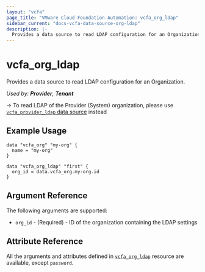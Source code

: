 ```yaml
---
layout: "vcfa"
page_title: "VMware Cloud Foundation Automation: vcfa_org_ldap"
sidebar_current: "docs-vcfa-data-source-org-ldap"
description: |-
  Provides a data source to read LDAP configuration for an Organization.
---
```


# vcfa\_org\_ldap

Provides a data source to read LDAP configuration for an Organization.

_Used by: **Provider**, **Tenant**_

-> To read LDAP of the Provider (System) organization, please use [`vcfa_provider_ldap` data source](/providers/vmware/vcfa/latest/docs/data-sources/provider_ldap) instead

## Example Usage

```hcl
data "vcfa_org" "my-org" {
  name = "my-org"
}

data "vcfa_org_ldap" "first" {
  org_id = data.vcfa_org.my-org.id
}
```

## Argument Reference

The following arguments are supported:

* `org_id` - (Required)  - ID of the organization containing the LDAP settings

## Attribute Reference

All the arguments and attributes defined in
[`vcfa_org_ldap`](/providers/vmware/vcfa/latest/docs/resources/org_ldap) resource are available, except `password`.
